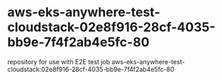 # aws-eks-anywhere-test-cloudstack-02e8f916-28cf-4035-bb9e-7f4f2ab4e5fc-80
repository for use with E2E test job aws-eks-anywhere-test-cloudstack:02e8f916-28cf-4035-bb9e-7f4f2ab4e5fc-80
